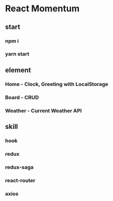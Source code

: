 # React Momentum

## start

### npm i

### yarn start

## element

### Home - Clock, Greeting with LocalStorage

### Board - CRUD

### Weather - Current Weather API

## skill

### hook

### redux

### redux-saga

### react-router

### axios

